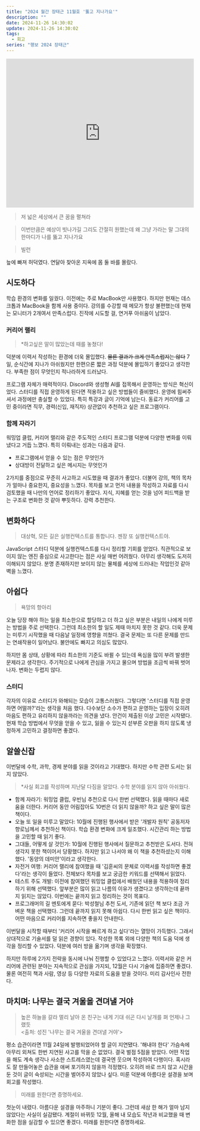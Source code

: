 ```yaml
---
title: "2024 월간 장태근 11월호 '뚫고 지나가요'"
description: ""
date: 2024-11-26 14:30:02
update: 2024-11-26 14:30:02
tags:
  - 회고
series: "행보 2024 장태근"
---
```


<iframe width="100%" height="400" src="https://www.youtube.com/embed/N2p__-LRBNc?si=xvxHibkYpnE3MOIR" title="YouTube video player" frameborder="0" allow="accelerometer; autoplay; clipboard-write; encrypted-media; gyroscope; picture-in-picture; web-share" referrerpolicy="strict-origin-when-cross-origin" allowfullscreen></iframe>

> 저 넓은 세상에서 큰 꿈을 펼쳐라

> 이번만큼은 예상이 빗나가길
> 그리도 간절히 원했는데 왜
> 그냥 가라는 말
> 그대의 한마디가
> 나를 뚫고 지나가요

> 빌런

늪에 빠져 허덕였다. 연달아 찾아온 지옥에 몸 둘 바를 몰랐다.

## 시도하다

학습 환경의 변화를 일궜다. 이전에는 주로 MacBook만 사용했다. 하지만 현재는 데스크톱과 MacBook을 함께 사용 중이다. 강의를 수강할 때 메모가 항상 불편했는데
현재는 모니터가 2개여서 만족스럽다. 진작에 시도할 걸, 연거푸 아쉬움이 남았다.

### 커리어 랠리

> *하고싶은 말이 많았는데 때를 놓쳤다!

덕분에 이력서 작성하는 환경에 더욱 몰입했다. ~~물론 결과가 크게 만족스럽지는 않다~~ 7일, 순식간에 지나가 아쉬웠지만 한편으론 짧은 과정 덕분에 몰입하기 좋았다고 생각한다.
부족한 점이 무엇인지 적나라하게 드러났다.

프로그램 자체가 매력적이다. Discord와 생성형 AI를 접목해서 운영하는 방식은 혁신이었다. 스터디를 직접 운영하게 된다면 적용하고 싶은 방법들이 즐비했다. 운영에 힘써주셔서 과정에만 충실할 수
있었다. 특히 특강과 글이 기억에 남는다. 동료가 커리어를 고민 중이라면 직무, 경력(신입, 재직자) 상관없이 추천하고 싶은 프로그램이다.

### 함께 자라기

워밍업 클럽, 커리어 랠리와 같은 주도적인 스터디 프로그램 덕분에 다양한 변화를 이뤄냈다고 거듭 느꼈다. 특히 이뤄내는 성과는 다음과 같다.

- 프로그램에서 얻을 수 있는 점은 무엇인가
- 상대방이 전달하고 싶은 메시지는 무엇인가

2가지를 중점으로 꾸준히 사고하고 시도했을 때 결과가 좋았다. 더불어 강의, 책의 목차가 얼마나 중요한지, 중요성을 느꼈다. 목차를 보고 먼저 내용을 작성하고 자료를 다시 검토했을 때
나만의 언어로 정리하기 좋았다. 지식, 지혜를 얻는 것을 넘어 피드백을 받는 구조로 변화한 것 같아 뿌듯하다. 강력 추천한다.

## 변화하다

> 대상혁, 모든 길은 실행컨텍스트를 통합니다. 젠장 또 실행컨텍스트야.

JavaScript 스터디 덕분에 실행컨텍스트를 다시 정리할 기회를 얻었다. 직관적으로 보이지 않는 엔진 중심으로 사고한다는 점은 사실 매번 어려웠다. 아무리 생각해도 도저히 이해되지 않았다.
분명 존재하지만 보이지 않는 물체를 세상에 드러내는 작업인것 같아 벽을 느꼈다.

## 아쉽다

> 욕망의 항아리

오늘 당장 해야 하는 일을 최소한으로 할당하고 더 하고 싶은 부분은 내일의 나에게 미루는 방법을 주로 선택한다. 그런데 최소한의 할 일도 제때 마치지 못한 것 같다. 더욱 문제는 미루기 시작했을 때
다음날 일정에 영향을 끼쳤다. 결국 문제는 또 다른 문제를 만드는 연쇄작용이 일어났다. 불안에도 빠지고 의심도 많았다.

하지만 몸 상태, 상황에 따라 최소한의 기준도 바뀔 수 있는데 욕심을 많이 부려 발생한 문제라고 생각한다. 주기적으로 나에게 관심을 가지고 물으며 방법을 조금씩 바꿔 벗어나자. 변화는 두렵지 않다.

### 스터디

각자의 이유로 스터디가 와해되는 모습이 고통스러웠다. 그렇다면 '스터디를 직접 운영하면 어떨까?'라는 생각을 처음 했다.
다수보단 소수가 편하고 운영하는 입장이 오히려 마음도 편하고 유리하지 않을까라는 의견을 냈다.
안건이 제출된 이상 고민은 시작됐다. 현재 학습 방법에서 무엇을 얻을 수 있고, 잃을 수 있는지 섣부른 오판을 하지 않도록 냉정하게 고민하고 결정하면 좋겠다.

## 알쓸신잡

이번달에 수학, 과학, 경제 분야를 읽을 것이라고 기대했다. 하지만 수학 관련 도서는 읽지 않았다.

> *사실 회고를 작성하며 지난달 다짐을 알았다. 수학 분야를 읽지 않아 아쉬웠다.

- 함께 자라기: 워밍업 클럽, 우빈님 추천으로 다시 한번 선택했다. 읽을 때마다 새로움을 더한다. 커리어 동안 어림잡아도 10번은 더 읽지 않을까? 하고 싶은 말이 많은 책이다.
- 오늘 또 일을 미루고 말았다: 10월에 진행된 행사에서 받은 '개발자 원칙' 공동저자 향로님께서 추천하신 책이다. 학습 환경 변화에 크게 일조했다. 시간관리 하는 방법을 고민할 때 읽기 좋다.
- 그대들, 어떻게 살 것인가: 10월에 진행된 행사에서 질문하고 추천받은 도서다. 전혀 생각지 못한 책이어서 당황했다. 하지만 읽고 나서야 왜 이 책을 추천하셨는지 이해했다. '동양의 데미안'이라고 생각한다.
- 자전거 여행: 커리어 랠리에 참여했을 때 '김훈씨의 문체로 이력서를 작성하면 좋겠다'라는 생각이 들었다. 전체보다 목차를 보고 궁금한 키워드를 선택해서 읽었다.
- 테스트 주도 개발: 이전에 참여했던 워밍업 클럽에서 배웠던 내용을 적용하여 정리하기 위해 선택했다. 앞부분은 많이 읽고 나름의 이유가 생겼다고 생각하는데 끝까지 읽지는 않았다. 이번에는 끝까지 읽고
  정리하는 것이 목표다.
- 프로그래머의 길 멘토에게 묻다: 박성철님 추천 도서, 기존에 읽던 책 보다 조금 가벼운 책을 선택했다. 그런데 끝까지 읽지 못해 아쉽다. 다시 한번 읽고 싶은 책이다. 어떤 마음으로 커리어를 지속하면 좋을지
  안내한다.

이번달을 시작할 때부터 '커리어 시작을 빠르게 하고 싶다'라는 열망이 가득했다. 그래서 상대적으로 기술서를 덜 읽은 경향이 있다. 작성한 목록 외에 다양한 책의 도움 덕에 생각을 정리할 수 있었다.
덕분에 여러 방을 옮기며 생각을 확장했다.

하지만 하루에 2가지 전략을 동시에 나눠 진행할 수 있었다고 느꼈다. 이력서와 같은 커리어에 관련된 분야는 지속적으로 관심을 가지되, 12월은 다시 기술에 집중하면 좋겠다.
물론 여전히 책과 사람, 영상 등 다양한 자료의 도움을 받을 것이다. 미리 감사인사 전한다.

## 마치며: 나무는 결국 겨울을 견뎌낼 거야

> 높은 하늘을 갈라 멀리 날아 온 친구는
> 내게 기대 쉬곤 다시 날개를 펴
> 언제나 그랬듯
> <br>
> <출처: 성진 '나무는 결국 겨울을 견뎌낼 거야'>

평소 습관이라면 11월 24일에 발행되었어야 할 글이 지연됐다. '해내야 한다' 가슴속에 아무리 외쳐도 한번 지연된 사고를 막을 순 없었다. 결국 벌점 5점을 받았다. 어떤 작업을 해도 계속 생각나 사소한
스트레스였는데 결국엔 웃으며 작성하여 다행이다. 혹시라도 잘 만들어놓은 습관을 애써 포기하지 않을까 걱정했다. 오히려 바로 쓰지 않고 시간을 둔 것이 글이 숙성되는 시간을 벌어주지 않았나 싶다. 미룬 덕분에
아름다운 설경을 보며 회고를 작성했다.

> 미래를 원한다면 증명하세요.

첫눈이 내렸다. 아름다운 설경을 마주하니 기분이 좋다. 그런데 새삼 한 해가 얼마 남지 않았다는 사실이 실감됐다. 계절이 바뀌듯 12월, 올해 내 모습도 작년과 비교했을 때 변화한 점을
실감할 수 있으면 좋겠다. 미래를 원한다면 증명하세요.

